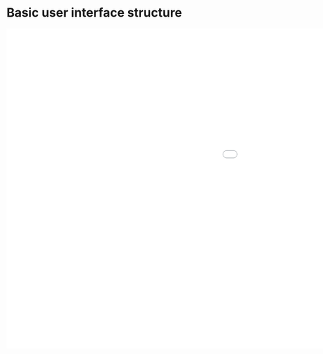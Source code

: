 Basic user interface structure
===

<iframe src="./VisImpexpWznmIexWznmBui.html" width="1600" height="740" frameborder="0" scrolling="no"></iframe>
